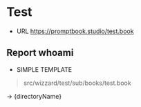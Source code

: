 # Test

-   URL https://promptbook.studio/test.book

## Report whoami

-   SIMPLE TEMPLATE

> src/wizzard/test/sub/books/test.book

-> {directoryName}

